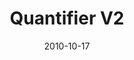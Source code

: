 ---
title: "Quantifier V2"
description: "Optimize my web’s performance (Analytical)"
date: "2010-10-17"
contact: "jcramer@mozilla.com"

product:
  -
    name: "Quantifier"
    icon: "./images/icon.svg"
    hero:
      -
        title: "Get your web superpower"
        text: "Use interactive tools to shape your web experience. You can find out how to optimize site performance, avoid security pitfalls, and learn more about the workings of the web that you might not normally see or even think about."
        cta: "Get Quantifier"
        image: "./images/quantifier-v2-hero.png"
    facets:
      -
        title: "See your web behavior"
        text: "Apply Quantifier X-Ray vision to your browsing experience. You don’t have to be a developer to see how each part of a page is working."
        image: "./images/quantifier-v2-facet-1.png"
      -
        title: "Optimize your web experience"
        text: "Tweak Quantifier settings to optimize your time online: you can altogether avoid poorly performing sites and streamline your experience, or you can roll your sleeves up to tool around and hack things for improvement."
        image: "./images/quantifier-v2-facet-2.png"
      -
        title: "Join a cohort"
        text: "Check out how others are tooling around and join them in homegrown projects. Have an idea of how to make Quantifier better? Pitch any projects to us to vet, and we’ll add the best ideas to Quantifier."
        image: "./images/quantifier-v2-facet-3.png"
---